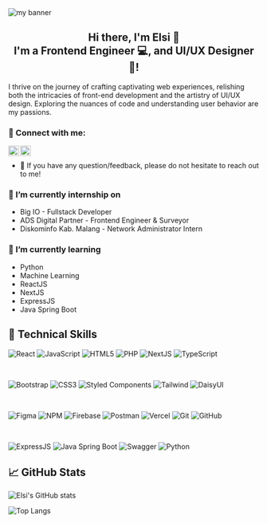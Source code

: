 <img src="https://github.com/elsiip/elsiip/assets/110887523/025da00b-619a-4e7a-932a-083a8d27dd52.png" alt="my banner">

<h2 align="center">Hi there, I'm Elsi 👋 <br>I'm a Frontend Engineer 💻, and UI/UX Designer 🎨!</h2>

I thrive on the journey of crafting captivating web experiences, relishing both the intricacies of front-end development and the artistry of UI/UX design. Exploring the nuances of code and understanding user behavior are my passions.

### 🤝 Connect with me:

<a href="https://www.linkedin.com/in/elsi-p/"><img align="left" src="https://github.com/elsiip/elsiip/assets/110887523/9df33e26-aafb-42d2-8831-937e10827db0" alt="Elsi | LinkedIn" width="21px"/></a>
<a href="https://instagram.com/3101_els"><img align="left" src="https://github.com/elsiip/elsiip/assets/110887523/f3dada26-5120-45e3-b11f-8f0713f02243" alt="Elsi | Instagram" width="21px"/></a>
</br>
- 💬 If you have any question/feedback, please do not hesitate to reach out to me!

### 🔭 I’m currently internship on 
- Big IO - Fullstack Developer
- ADS Digital Partner - Frontend Engineer & Surveyor
- Diskominfo Kab. Malang - Network Administrator Intern

### 🌱 I’m currently learning
- Python
- Machine Learning
- ReactJS
- NextJS
- ExpressJS
- Java Spring Boot

## 💼 Technical Skills

![React](https://img.shields.io/badge/react-%2320232a.svg?style=for-the-badge&logo=react&logoColor=%2361DAFB)
![JavaScript](https://img.shields.io/badge/javascript-%23323330.svg?style=for-the-badge&logo=javascript&logoColor=%23F7DF1E)
![HTML5](https://img.shields.io/badge/html5-%23E34F26.svg?style=for-the-badge&logo=html5&logoColor=white)
![PHP](https://img.shields.io/badge/php-%23316192.svg?style=for-the-badge&logo=php&logoColor=white)
![NextJS](https://img.shields.io/badge/nextjs-%23430098.svg?style=for-the-badge&logo=nextjs&logoColor=white)
![TypeScript](https://img.shields.io/badge/typescript-%23007ACC.svg?style=for-the-badge&logo=typescript&logoColor=white)

</br>

![Bootstrap](https://img.shields.io/badge/bootstrap-%23563D7C.svg?style=for-the-badge&logo=bootstrap&logoColor=white)
![CSS3](https://img.shields.io/badge/css3-%231572B6.svg?style=for-the-badge&logo=css3&logoColor=white)
![Styled Components](https://img.shields.io/badge/styled--components-DB7093?style=for-the-badge&logo=styled-components&logoColor=white)
![Tailwind](https://img.shields.io/badge/tailwindcss-%230081CB.svg?style=for-the-badge&logo=tailwindcss&logoColor=white)
![DaisyUI](https://img.shields.io/badge/daisyui-%23DD0031.svg?style=for-the-badge&logo=daisyui&logoColor=white)

</br>

![Figma](https://img.shields.io/badge/figma-%23F24E1E.svg?style=for-the-badge&logo=figma&logoColor=white)
![NPM](https://img.shields.io/badge/NPM-%23000000.svg?style=for-the-badge&logo=npm&logoColor=white)
![Firebase](https://img.shields.io/badge/firebase-%232C8EBB.svg?style=for-the-badge&logo=firebase&logoColor=white)
![Postman](https://img.shields.io/badge/Postman-FF6C37?style=for-the-badge&logo=postman&logoColor=white)
![Vercel](https://img.shields.io/badge/vercel-%23000000.svg?style=for-the-badge&logo=vercel&logoColor=#00C7B7)
![Git](https://img.shields.io/badge/git-%23F05033.svg?style=for-the-badge&logo=git&logoColor=white)
![GitHub](https://img.shields.io/badge/github-%23121011.svg?style=for-the-badge&logo=github&logoColor=white)

</br>

![ExpressJS](https://img.shields.io/badge/express-%23F24E1E.svg?style=for-the-badge&logo=express&logoColor=white)
![Java Spring Boot](https://img.shields.io/badge/springboot-%23000000.svg?style=for-the-badge&logo=springboot&logoColor=white)
![Swagger](https://img.shields.io/badge/swagger-%232C8EBB.svg?style=for-the-badge&logo=swagger&logoColor=white)
![Python](https://img.shields.io/badge/python-%23F05033.svg?style=for-the-badge&logo=swagger&logoColor=white)

## 📈 GitHub Stats 

![Elsi's GitHub stats](https://github-readme-stats.vercel.app/api?username=elsiip&show_icons=true&theme=tokyonight)

![Top Langs](https://github-readme-stats.vercel.app/api/top-langs/?username=elsiip&layout=compact&theme=tokyonight)

<!--
**elsiip/elsiip** is a ✨ _special_ ✨ repository because its `README.md` (this file) appears on your GitHub profile.

Here are some ideas to get you started:

- 🔭 I’m currently working on ...
- 🌱 I’m currently learning ...
- 👯 I’m looking to collaborate on ...
- 🤔 I’m looking for help with ...
- 💬 Ask me about ...
- 📫 How to reach me: ...
- 😄 Pronouns: ...
- ⚡ Fun fact: ...
-->
